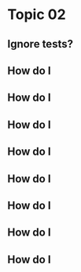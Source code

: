 # Topic 02

## Ignore tests?

## How do I 

## How do I

## How do I

## How do I

## How do I

## How do I

## How do I

## How do I